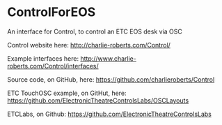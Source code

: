 # ControlForEOS
An interface for Control, to control an ETC EOS desk via OSC

Control website here: http://charlie-roberts.com/Control/

Example interfaces here: http://www.charlie-roberts.com/Control/interfaces/

Source code, on GitHub, here: https://github.com/charlieroberts/Control

ETC TouchOSC example, on GitHut, here: https://github.com/ElectronicTheatreControlsLabs/OSCLayouts

ETCLabs, on Github: https://github.com/ElectronicTheatreControlsLabs

